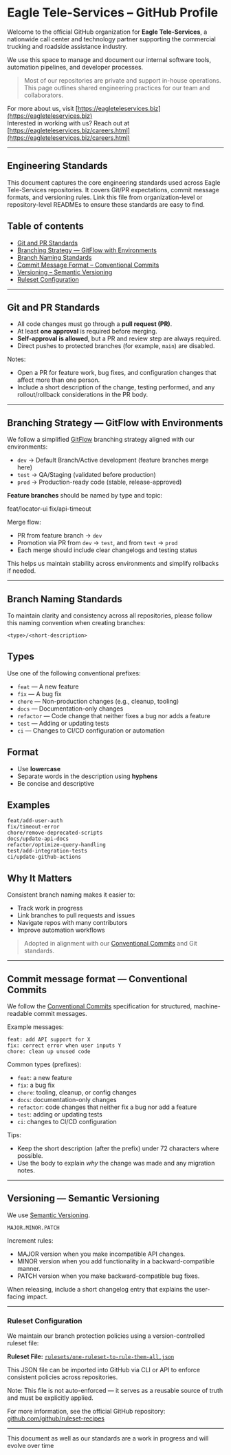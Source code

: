 # Eagle Tele-Services – GitHub Profile

Welcome to the official GitHub organization for **Eagle Tele-Services**, a nationwide call center and technology partner supporting the commercial trucking and roadside assistance industry.

We use this space to manage and document our internal software tools, automation pipelines, and developer processes.

> Most of our repositories are private and support in-house operations.  
> This page outlines shared engineering practices for our team and collaborators.

For more about us, visit [https://eagleteleservices.biz](https://eagleteleservices.biz)  
Interested in working with us? Reach out at [https://eagleteleservices.biz/careers.html](https://eagleteleservices.biz/careers.html)

---

## Engineering Standards

This document captures the core engineering standards used across Eagle Tele-Services repositories. It covers Git/PR expectations, commit message formats, and versioning rules. Link this file from organization-level or repository-level READMEs to ensure these standards are easy to find.

## Table of contents

- [Git and PR Standards](#git-and-pr-standards)
- [Branching Strategy — GitFlow with Environments](#branching-strategy--gitflow-with-environments)
- [Branch Naming Standards](#branch-naming-standards)
- [Commit Message Format – Conventional Commits](#commit-message-format--conventional-commits)
- [Versioning – Semantic Versioning](#versioning--semantic-versioning)
- [Ruleset Configuration](#ruleset-configuration)

---

## Git and PR Standards

- All code changes must go through a **pull request (PR)**.
- At least **one approval** is required before merging.
- **Self-approval is allowed**, but a PR and review step are always required.
- Direct pushes to protected branches (for example, `main`) are disabled.

Notes:

- Open a PR for feature work, bug fixes, and configuration changes that affect more than one person.
- Include a short description of the change, testing performed, and any rollout/rollback considerations in the PR body.

---

## Branching Strategy — GitFlow with Environments

We follow a simplified [GitFlow](https://nvie.com/posts/a-successful-git-branching-model/) branching strategy aligned with our environments:

- `dev` → Default Branch/Active development (feature branches merge here)
- `test` → QA/Staging (validated before production)
- `prod` → Production-ready code (stable, release-approved)

**Feature branches** should be named by type and topic:

feat/locator-ui
fix/api-timeout

Merge flow:
- PR from feature branch → `dev`
- Promotion via PR from `dev` → `test`, and from `test` → `prod`
- Each merge should include clear changelogs and testing status

This helps us maintain stability across environments and simplify rollbacks if needed.

---

## Branch Naming Standards

To maintain clarity and consistency across all repositories, please follow this naming convention when creating branches:

```
<type>/<short-description>
```

## Types

Use one of the following conventional prefixes:

- `feat` — A new feature
- `fix` — A bug fix
- `chore` — Non-production changes (e.g., cleanup, tooling)
- `docs` — Documentation-only changes
- `refactor` — Code change that neither fixes a bug nor adds a feature
- `test` — Adding or updating tests
- `ci` — Changes to CI/CD configuration or automation

## Format

- Use **lowercase**
- Separate words in the description using **hyphens**
- Be concise and descriptive

## Examples

```
feat/add-user-auth
fix/timeout-error
chore/remove-deprecated-scripts
docs/update-api-docs
refactor/optimize-query-handling
test/add-integration-tests
ci/update-github-actions
```

## Why It Matters

Consistent branch naming makes it easier to:

- Track work in progress
- Link branches to pull requests and issues
- Navigate repos with many contributors
- Improve automation workflows

> Adopted in alignment with our [Conventional Commits](https://www.conventionalcommits.org/en/v1.0.0/) and Git standards.

---

## Commit message format — Conventional Commits

We follow the [Conventional Commits](https://www.conventionalcommits.org/) specification for structured, machine-readable commit messages.

Example messages:

```text
feat: add API support for X
fix: correct error when user inputs Y
chore: clean up unused code
```

Common types (prefixes):

- `feat`: a new feature
- `fix`: a bug fix
- `chore`: tooling, cleanup, or config changes
- `docs`: documentation-only changes
- `refactor`: code changes that neither fix a bug nor add a feature
- `test`: adding or updating tests
- `ci`: changes to CI/CD configuration

Tips:

- Keep the short description (after the prefix) under 72 characters where possible.
- Use the body to explain *why* the change was made and any migration notes.

---

## Versioning — Semantic Versioning

We use [Semantic Versioning](https://semver.org/).

```text
MAJOR.MINOR.PATCH
```

Increment rules:

- MAJOR version when you make incompatible API changes.
- MINOR version when you add functionality in a backward-compatible manner.
- PATCH version when you make backward-compatible bug fixes.

When releasing, include a short changelog entry that explains the user-facing impact.

---

### Ruleset Configuration

We maintain our branch protection policies using a version-controlled ruleset file:

**Ruleset File:** [`rulesets/one-ruleset-to-rule-them-all.json`](../rulesets/one-ruleset-to-rule-them-all.json)

This JSON file can be imported into GitHub via CLI or API to enforce consistent policies across repositories.

Note: This file is not auto-enforced — it serves as a reusable source of truth and must be explicitly applied.

For more information, see the official GitHub repository:
[github.com/github/ruleset-recipes](https://github.com/github/ruleset-recipes)

---

This document as well as our standards are a work in progress and will evolve over time
